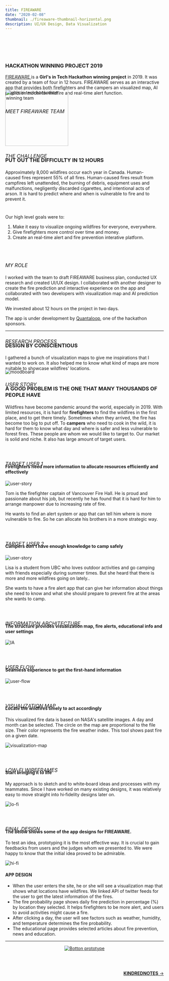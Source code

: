 ```yaml
---
title: FIREAWARE
date: "2020-02-08"
thumbnail: ./fireaware-thumbnail-horizontal.png
description: UI/UX Design, Data Visualization
---
```


<h3 style="margin-top:100px; text-transform:uppercase">
Hackathon Winning Project 2019
</h3>

<p style="margin-bottom:40px">
<a href="https://devpost.com/software/girls_in_tech_vancouver">FIREAWARE </a>is a <b>Girl's in Tech Hackathon winning project</b> in 2019. It was created by a team of four in 12 hours. FIREAWARE serves as an interactive app that provides both firefighters and the campers an visualized map, AI prediction model for wildfire and real-time alert function.

</p>

<h6 style="font-size:16px; margin-bottom:-80px; text-transform:uppercase">
Meet FIREAWARE team </h6>

<body>
      <img src="./fireaware-team.jpg" alt="girls in tech hackathon winning team" width="200"
         height="180">
</body>

<h6 style=" font-size: 16px; margin-bottom:-30px; text-transform:uppercase">
The Challenge </h6>

<h3 style="margin-bottom:20px; text-transform:uppercase">
Put out the difficulty in 12 Hours </h3>

<p style="margin-bottom:40px">
Approximately 8,000 wildfires occur each year in Canada. Human-caused fires represent 55% of all fires. Human-caused fires result from campfires left unattended, the burning of debris, equipment uses and malfunctions, negligently discarded cigarettes, and intentional acts of arson. It is hard to predict where and when is vulnerable to fire and to prevent it.

Our high level goals were to:

1. Make it easy to visualize ongoing wildfires for everyone, everywhere.
2. Give firefighters more control over time and money.
3. Create an real-time alert and fire prevention interative platform.
   </p>
   </br>
   </br>

<h6 style="font-size: 16px; margin-bottom:20px; text-transform:uppercase">
My role 
</h6>

I worked with the team to draft FIREAWARE business plan, conducted UX research and created UI/UX design. I collaborated with another designer to create the fire prediction and interactive experience on the app and collaborated with two developers with visualization map and AI prediction model.

We invested about 12 hours on the project in two days.

The app is under development by <a href="https://quantaloop.com/"> Quantaloop</a>, one of the hackathon sponsors.

---

<h6 style=" font-size: 16px; margin-bottom:-30px; text-transform:uppercase">
Research Process </h6>

<h3 style="margin-bottom:20px; text-transform:uppercase">
Design by conscientious </h3>

I gathered a bunch of visualization maps to give me inspirations that I wanted to work on. It also helped me to know what kind of maps are more suitable to showcase wildfires' locations.

<div style="margin-bottom:20px; margin-top:-20px" class="kg-card kg-image-card kg-width-full">

![moodboard](./fireaware1.png)

</div>

<h6 style=" font-size: 16px; margin-bottom:-30px; text-transform:uppercase">
User story </h6>

<h3 style="margin-bottom:20px; text-transform:uppercase">
A good problem is the one that many thousands of people have </h3>

Wildfires have become pandemic around the world, especially in 2019. With limited resources, it is hard for <b>firefighters</b> to find the wildfires in the first place, and to get there timely. Sometimes when they arrived, the fire has become too big to put off. To <b>campers</b> who need to cook in the wild, it is hard for them to know what day and where is safer and less vulnerable to forest fires. These people are whom we would like to target to. Our market is solid and niche. It also has large amount of target users.

<h6 style=" font-size: 16px; margin-bottom:-30px; margin-top:60px; text-transform:uppercase">
Target User 1</h6>

<h4 style="margin-bottom:20px">
Firefighters need more information to allocate resources efficiently and effectively</h4>

<div class="margin-top:-80px; kg-card kg-image-card kg-width-full">

![user-story](./fireaware2.png)

</div>

Tom is the firefighter captain of Vancouver Fire Hall. He is proud and passionate about his job, but recently he has found that it is hard for him to arrange manpower due to increasing rate of fire.

He wants to find an alert system or app that can tell him where is more vulnerable to fire. So he can allocate his brothers in a more strategic way.

<h6 style=" font-size: 16px; margin-bottom:-30px; margin-top:60px; text-transform:uppercase">
Target User 2</h6>

<h4 style="margin-bottom:20px">
Campers don't have enough knowledge to camp safely</h4>

<div class="margin-top:-20px; kg-card kg-image-card kg-width-full">

![user-story](./fireaware3.png)

</div>

Lisa is a student from UBC who loves outdoor activities and go camping with friends especially during summer times. But she heard that there is more and more wildfires going on lately..

She wants to have a fire alert app that can give her information about things she need to know and what she should prepare to prevent fire at the areas she wants to camp.

<h6 style=" font-size: 16px; margin-bottom:-30px; margin-top:60px; text-transform:uppercase">
Information Architecture</h6>

#### The structure provides visualization map, fire alerts, educational info and user settings

<div class="kg-card kg-image-card kg-width-full">

![IA](./fireaware4.png)

</div>

<h6 style=" font-size: 16px; margin-bottom:-30px; margin-top:60px; text-transform:uppercase">
user flow</h6>

#### Seamless experience to get the first-hand information

<div class="kg-card kg-image-card kg-width-full">

![user-flow](./fireaware5.png)

</div>

<h6 style=" font-size: 16px; margin-bottom:-30px; margin-top:60px; text-transform:uppercase">
VISUALIZATION MAP</h6>

#### Locate the wildfires timely to act accordingly

This visualized fire data is based on NASA's satellite images. A day and month can be selected. The circle on the map are proportional to the file size. Their color represents the fire weather index. This tool shows past fire on a given date.

<div class="kg-card kg-image-card kg-width-full">

![visualization-map](./fireaware7.png)

</div>

<h6 style=" font-size: 16px; margin-bottom:-30px; margin-top:60px; text-transform:uppercase">
LOw-fi wireframes</h6>

#### Start bringing it to life

My approach is to sketch and to white‐board ideas and processes with my teammates. Since I have worked on many existing designs, it was relatively easy to move straight into hi‐fidelity designs later on.

<div class="kg-card kg-image-card kg-width-full">

![lo-fi](./fireaware6.png)

</div>

<h6 style=" font-size: 16px; margin-bottom:-30px; margin-top:60px; text-transform:uppercase">
Final design</h6>

#### The below shows some of the app designs for FIREAWARE.

To test an idea, prototyping it is the most effective way. It is crucial to gain feedbacks from users and the judges whom we presented to. We were happy to know that the initial idea proved to be admirable.

<div class="kg-card kg-image-card kg-width-full">

![hi-fi](./fireaware9.png)

</div>

#### APP DESIGN

- When the user enters the site, he or she will see a visualization map that shows what locations have wildfires. We linked API of twitter feeds for the user to get the latest information of the fires.
- The fire probability page shows daily fire prediction in percentage (%) by location they selected. It helps firefighters to be more alert, and users to avoid activities might cause a fire.
- After clicking a day, the user will see factors such as weather, humidity, and temperature determines the fire probability.
- The educational page provides selected articles about fire prevention, news and education.

---

<a href="https://invis.io/RKW1VR5YQX6" align="center" target="_blank">

![Botton prototype](./view-the-prototype.svg)

</a>

<br/><br/>

<div style=text-align-last:end>
  
<a href='/kindrednotes'>
       <b>KINDREDNOTES</b> &#8594; 
      </a>
</div>

